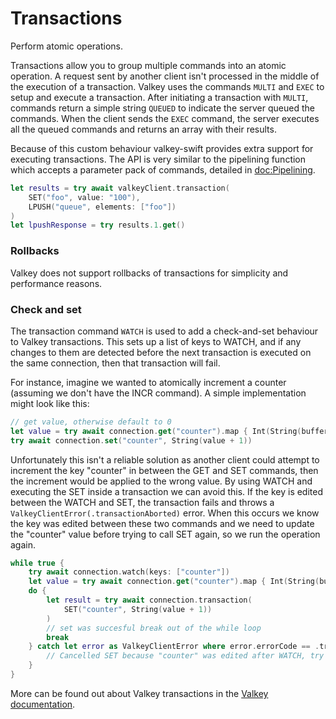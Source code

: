 # Transactions

Perform atomic operations.

Transactions allow you to group multiple commands into an atomic operation. A request sent by another client isn't processed in the middle of the execution of a transaction. Valkey uses the commands `MULTI` and `EXEC` to setup and execute a transaction. After initiating a transaction with `MULTI`, commands return a simple string `QUEUED` to indicate the server queued the commands. When the client sends the `EXEC` command, the server executes all the queued commands and returns an array with their results. 

Because of this custom behaviour valkey-swift provides extra support for executing transactions. The API is very similar to the pipelining function which accepts a parameter pack of commands, detailed in <doc:Pipelining>.

```swift
let results = try await valkeyClient.transaction(
    SET("foo", value: "100"),
    LPUSH("queue", elements: ["foo"])
)
let lpushResponse = try results.1.get()
```

### Rollbacks

Valkey does not support rollbacks of transactions for simplicity and performance reasons. 

### Check and set

The transaction command `WATCH` is used to add a check-and-set behaviour to Valkey transactions. This sets up a list of keys to WATCH, and if any changes to them are detected before the next transaction is executed on the same connection, then that transaction will fail.

For instance, imagine we wanted to atomically increment a counter (assuming we don't have the INCR command). A simple implementation might look like this:

```swift
// get value, otherwise default to 0
let value = try await connection.get("counter").map { Int(String(buffer: $0)) } ?? 0
try await connection.set("counter", String(value + 1))
```

Unfortunately this isn't a reliable solution as another client could attempt to increment the key "counter" in between the GET and SET commands, then the increment would be applied to the wrong value. By using WATCH and executing the SET inside a transaction we can avoid this. If the key is edited between the WATCH and SET, the transaction fails and throws a `ValkeyClientError(.transactionAborted)` error. When this occurs we know the key was edited between these two commands and we need to update the "counter" value before trying to call SET again, so we run the operation again.

```swift
while true {
    try await connection.watch(keys: ["counter"])
    let value = try await connection.get("counter").map { Int(String(buffer: $0)) } ?? 0
    do {
        let result = try await connection.transaction(
            SET("counter", String(value + 1))
        )
        // set was succesful break out of the while loop
        break
    } catch let error as ValkeyClientError where error.errorCode == .transactionAborted {
        // Cancelled SET because "counter" was edited after WATCH, try again
    }
}
```

More can be found out about Valkey transactions in the [Valkey documentation](https://valkey.io/topics/transactions/).